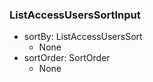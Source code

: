### ListAccessUsersSortInput
- sortBy: ListAccessUsersSort
  - None
- sortOrder: SortOrder
  - None
